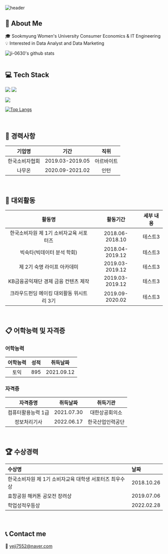 ![header](https://capsule-render.vercel.app/api?type=Waving&text=Yeji%20Kim&color=F8F9D7&fontColor=6E85B7)

## :raising_hand: About Me
  :mortar_board: Sookmyung Women's University Consumer Economics & IT Engineering </br>
  :bulb: Interested in Data Analyst and Data Marketing 
  
![ji-0630's github stats](https://github-readme-stats.vercel.app/api?username=ji-0630&show_icons=true)   
</br>

## :computer: Tech Stack
<img src="https://img.shields.io/badge/-Python-3776AB?style=plastic&logo=Python&logoColor=white"/> <img src="https://img.shields.io/badge/-R-276DC3?style=plastic&logo=R&logoColor=white"/>

<img src="https://img.shields.io/badge/-Kotlin-7F52FF?style=plastic&logo=Kotlin&logoColor=white"/>

[![Top Langs](https://github-readme-stats.vercel.app/api/top-langs/?username=ji-0630&layout=compact)](https://github.com/ji-0630/github-readme-stats)

</br>

## :office:	경력사항

|기업명|기간|직위|
|:------:|:---:|:---:|
|한국소비자협회|2019.03-2019.05|아르바이트|
|나무온|2020.09-2021.02|인턴|

</br>

## :triangular_flag_on_post:	대외활동

|활동명|활동기간|세부 내용|
|:------:|:---:|:---:|
|한국소비자원 제 1기 소비자교육 서포터즈|2018.06-2018.10|테스트3|
|빅숙타(빅데이터 분석 학회)|2018.04-2019.12|테스트3|
|제 2기 숙명 라이프 아카데미|2019.03-2019.12|테스트3|
|KB금융공익재단 경제 금융 컨텐츠 제작|2019.03-2019.12|테스트3|
|크라우드펀딩 메이킹 대외활동 위시트리 3기|2019.09-2020.02|테스트3|

</br>

## :clipboard: 어학능력 및 자격증

### 어학능력
|어학능력|성적|취득날짜|
|:------:|:---:|:---:|
|토익|895|2021.09.12|

### 자격증
|자격증명|취득날짜|취득기관|
|:------:|:---:|:---:|
|컴퓨터활용능력 1급|2021.07.30|대한상공회의소|
|정보처리기사|2022.06.17|한국산업인력공단|

</br>

## :trophy: 수상경력

|수상명|날짜|
|:------|:---|
|한국소비자원 제 1기 소비자교육 대학생 서포터즈 최우수상|2018.10.26|
|효창공원 해커톤 공모전 장려상|2019.07.06|
|학업성적우등상|2022.02.28|

</br>

## :telephone_receiver: Contact me
:email: yeji7552@naver.com

<!---
ji-0630/ji-0630 is a ✨ special ✨ repository because its `README.md` (this file) appears on your GitHub profile.
You can click the Preview link to take a look at your changes.
--->
